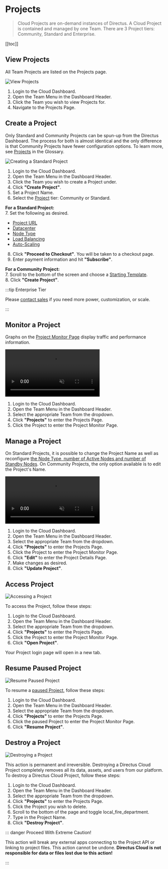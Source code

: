 # Projects

> Cloud Projects are on-demand instances of Directus. A Cloud Project is contained and managed by one Team. There are 3
> Project tiers: Community, Standard and Enterprise.

[[toc]]

## View Projects

All Team Projects are listed on the Projects page.

![View Projects](image.webp)

1. Login to the Cloud Dashboard.
2. Open the Team Menu in the Dashboard Header.
3. Click the Team you wish to view Projects for.
4. Navigate to the Projects Page.

## Create a Project

Only Standard and Community Projects can be spun-up from the Directus Dashboard. The process for both is almost
identical and the only difference is that Community Projects have fewer configuration options. To learn more, see
[Projects](/cloud/glossary/#projects) in the Glossary.

![Creating a Standard Project](https://cdn.directus.io/docs/v9/cloud/projects/projects-20220225A/create-standard-project-20220228A.webp)

1. Login to the Cloud Dashboard.
2. Open the Team Menu in the Dashboard Header.
3. Click the Team you wish to create a Project under.
4. Click **"Create Project"**.
5. Set a Project Name.
6. Select the [Project](#projects) tier: Community or Standard.

**For a Standard Project:**\
7. Set the following as desired.

- [Project URL](/cloud/glossary/#project-url)
- [Datacenter](/cloud/glossary/#data-processing)
- [Node Type](/cloud/glossary/#nodes)
- [Load Balancing](/cloud/glossary/#nodes)
- [Auto-Scaling](/cloud/glossary/#nodes)

8. Click **"Proceed to Checkout"**. You will be taken to a checkout page.
9. Enter payment information and hit **"Subscribe"**.

**For a Community Project:**\
7. Scroll to the bottom of the screen and choose a [Starting Template](/cloud/glossary/#projects).\
8. Click **"Create Project"**.

:::tip Enterprise Tier

Please [contact sales](https://directus.io/contact/) if you need more power, customization, or scale.

:::

## Monitor a Project

Graphs on the [Project Monitor Page](/cloud/glossary/#project-monitor-page) display traffic and performance information.

<video alt="Monitor a Project" loop muted controls autoplay>
  <source src="" type="video/mp4">
</video>

1. Login to the Cloud Dashboard.
2. Open the Team Menu in the Dashboard Header.
3. Select the appropriate Team from the dropdown.
4. Click **"Projects"** to enter the Projects Page.
5. Click the Project to enter the Project Monitor Page.

## Manage a Project

On Standard Projects, it is possible to change the Project Name as well as reconfigure
[the Node Type, number of Active Nodes and number of Standby Nodes](/cloud/glossary/#nodes). On Community Projects, the
only option available is to edit the Project's Name.

<video alt="Edit a Project" loop muted controls autoplay>
  <source src="" type="video/mp4">
</video>

1. Login to the Cloud Dashboard.
2. Open the Team Menu in the Dashboard Header.
3. Select the appropriate Team from the dropdown.
4. Click **"Projects"** to enter the Projects Page.
5. Click the Project to enter the Project Monitor Page.
6. Click **"Edit"** to enter the Project Details Page.
7. Make changes as desired.
8. Click **"Update Project"**.

## Access Project

![Accessing a Project](https://cdn.directus.io/docs/v9/cloud/projects/projects-20220225A/accessing-a-project-20220228A.webp)

To access the Project, follow these steps:

1. Login to the Cloud Dashboard.
2. Open the Team Menu in the Dashboard Header.
3. Select the appropriate Team from the dropdown.
4. Click **"Projects"** to enter the Projects Page.
5. Click the Project to enter the Project Monitor Page.
6. Click **"Open Project"**.

Your Project login page will open in a new tab.

## Resume Paused Project

![Resume Paused Project](image.webp)

To resume a [paused Project](/cloud/glossary/#paused-project), follow these steps:

1. Login to the Cloud Dashboard.
2. Open the Team Menu in the Dashboard Header.
3. Select the appropriate Team from the dropdown.
4. Click **"Projects"** to enter the Projects Page.
5. Click the paused Project to enter the Project Monitor Page.
6. Click **"Resume Project"**.

## Destroy a Project

![Destroying a Project](https://cdn.directus.io/docs/v9/cloud/projects/projects-20220225A/destroy-project-20220225A.webp)

This action is permanent and irreversible. Destroying a Directus Cloud Project completely removes all its data, assets,
and users from our platform. To destroy a Directus Cloud Project, follow these steps:

1. Login to the Cloud Dashboard.
2. Open the Team Menu in the Dashboard Header.
3. Select the appropriate Team from the dropdown.
4. Click **"Projects"** to enter the Projects Page.
5. Click the Project you wish to delete.
6. Scroll to the bottom of the page and toggle <span mi icon dngr>local_fire_department</span>.
7. Type in the Project Name.
8. Click **"Destroy Project"**.

::: danger Proceed With Extreme Caution!

This action will break any external apps connecting to the Project API or linking to project files. This action cannot
be undone. **Directus Cloud is not responsible for data or files lost due to this action!**

:::
